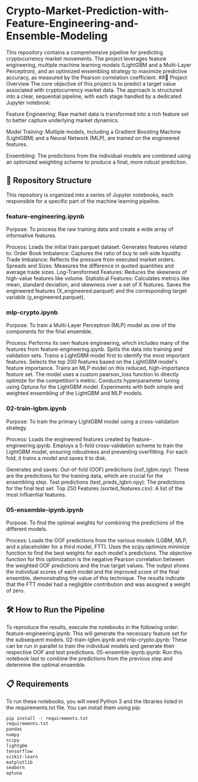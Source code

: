 # Crypto-Market-Prediction-with-Feature-Engineering-and-Ensemble-Modeling
This repository contains a comprehensive pipeline for predicting cryptocurrency market movements. The project leverages feature engineering, multiple machine learning models (LightGBM and a Multi-Layer Perceptron), and an optimized ensembling strategy to maximize predictive accuracy, as measured by the Pearson correlation coefficient.
##🚀 Project Overview
The core objective of this project is to predict a target value associated with cryptocurrency market data. The approach is structured into a clear, sequential pipeline, with each stage handled by a dedicated Jupyter notebook:

Feature Engineering: Raw market data is transformed into a rich feature set to better capture underlying market dynamics.

Model Training: Multiple models, including a Gradient Boosting Machine (LightGBM) and a Neural Network (MLP), are trained on the engineered features.

Ensembling: The predictions from the individual models are combined using an optimized weighting scheme to produce a final, more robust prediction.

## 📂 Repository Structure
This repository is organized into a series of Jupyter notebooks, each responsible for a specific part of the machine learning pipeline.

### feature-engineering.ipynb
Purpose: To process the raw training data and create a wide array of informative features.

Process:
Loads the initial train.parquet dataset.
Generates features related to:
Order Book Imbalance: Captures the ratio of buy to sell-side liquidity.
Trade Imbalance: Reflects the pressure from executed market orders.
Spreads and Sizes: Measures the difference in quoted quantities and average trade sizes.
Log-Transformed Features: Reduces the skewness of high-value features like volume.
Statistical Features: Calculates metrics like mean, standard deviation, and skewness over a set of X features.
Saves the engineered features (X_engineered.parquet) and the corresponding target variable (y_engineered.parquet).

### mlp-crypto.ipynb
Purpose: To train a Multi-Layer Perceptron (MLP) model as one of the components for the final ensemble.

Process:
Performs its own feature engineering, which includes many of the features from feature-engineering.ipynb.
Splits the data into training and validation sets.
Trains a LightGBM model first to identify the most important features.
Selects the top 200 features based on the LightGBM model's feature importance.
Trains an MLP model on this reduced, high-importance feature set. The model uses a custom pearson_loss function to directly optimize for the competition's metric.
Conducts hyperparameter tuning using Optuna for the LightGBM model.
Experiments with both simple and weighted ensembling of the LightGBM and MLP models.

### 02-train-lgbm.ipynb
Purpose: To train the primary LightGBM model using a cross-validation strategy.

Process:
Loads the engineered features created by feature-engineering.ipynb.
Employs a 5-fold cross-validation scheme to train the LightGBM model, ensuring robustness and preventing overfitting.
For each fold, it trains a model and saves it to disk.

Generates and saves:
Out-of-fold (OOF) predictions (oof_lgbm.npy): These are the predictions for the training data, which are crucial for the ensembling step.
Test predictions (test_preds_lgbm.npy): The predictions for the final test set.
Top 250 Features (sorted_features.csv): A list of the most influential features.

### 05-ensemble-ipynb.ipynb
Purpose: To find the optimal weights for combining the predictions of the different models.

Process:
Loads the OOF predictions from the various models (LGBM, MLP, and a placeholder for a third model, FTT).
Uses the scipy.optimize.minimize function to find the best weights for each model's predictions.
The objective function for this optimization is the negative Pearson correlation between the weighted OOF predictions and the true target values.
The output shows the individual scores of each model and the improved score of the final ensemble, demonstrating the value of this technique. The results indicate that the FTT model had a negligible contribution and was assigned a weight of zero.

## 🛠️ How to Run the Pipeline
To reproduce the results, execute the notebooks in the following order:
feature-engineering.ipynb: This will generate the necessary feature set for the subsequent models.
02-train-lgbm.ipynb and mlp-crypto.ipynb: These can be run in parallel to train the individual models and generate their respective OOF and test predictions.
05-ensemble-ipynb.ipynb: Run this notebook last to combine the predictions from the previous step and determine the optimal ensemble.

## 📋 Requirements
To run these notebooks, you will need Python 3 and the libraries listed in the requirements.txt file. You can install them using pip:
```Bash
pip install -r requirements.txt
requirements.txt
pandas
numpy
scipy
lightgbm
tensorflow
scikit-learn
matplotlib
seaborn
optuna
```
